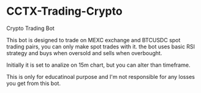 # CCTX-Trading-Crypto
Crypto Trading Bot

This bot is designed to trade on MEXC exchange and BTCUSDC spot trading pairs, you can only make spot trades with it.
the bot uses basic RSI strategy and buys when oversold and sells when overbought.

Initially it is set to analize on 15m chart, but you can alter than timeframe.


This is only for educatinoal purpose and I'm not responsible for any losses you get from this bot.
